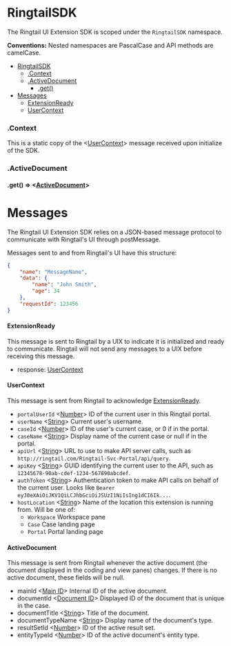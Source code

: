# RingtailSDK
The Ringtail UI Extension SDK is scoped under the `RingtailSDK` namespace.

**Conventions:** Nested namespaces are PascalCase and API methods are camelCase.

- [RingtailSDK](#RingtailSDK)
  - [.Context](#.Context)
  - [.ActiveDocument](#.activedocument)
    - [.get()](#.activeaocument+.get)
- [Messages](#messages)
  - [ExtensionReady](#extensionready)
  - [UserContext](#usercontext)

### .Context
This is a static copy of the <[UserContext](#UserContext)> message received upon initialize of the SDK.

### .ActiveDocument

#### .get() ⇒ <[ActiveDocument](#activedocument)>


# Messages
The Ringtail UI Extension SDK relies on a JSON-based message protocol to communicate with Ringtail's UI through postMessage.

Messages sent to and from Ringtail's UI have this structure:
```json
{
    "name": "MessageName",
    "data": {
        "name": "John Smith",
        "age": 34
    },
    "requestId": 123456
}
```

#### ExtensionReady
This message is sent to Ringtail by a UIX to indicate it is initialized and ready to communicate. Ringtail will not send any messages to a UIX before receiving this message.
- response: [UserContext](#usercontext)

#### UserContext
This message is sent from Ringtail to acknowledge [ExtensionReady](#extensionready).
- `portalUserId` <[Number]> ID of the current user in this Ringtail portal.
- `userName` <[String]> Current user's username.
- `caseId` <[Number]> ID of the user's current case, or 0 if in the portal.
- `caseName` <[String]> Display name of the current case or null if in the portal.
- `apiUrl` <[String]> URL to use to make API server calls, such as `http://ringtail.com/Ringtail-Svc-Portal/api/query`.
- `apiKey` <[String]> GUID identifying the current user to the API, such as `12345678-90ab-cdef-1234-567890abcdef`.
- `authToken` <[String]> Authentication token to make API calls on behalf of the current user. Looks like `Bearer eyJ0eXAiOiJKV1QiLCJhbGciOiJSUzI1NiIsIng1dCI6Ik...`.
- `hostLocation` <[String]> Name of the location this extension is running from. Will be one of:
  - `Workspace` Workspace pane
  - `Case` Case landing page
  - `Portal` Portal landing page

#### ActiveDocument
This message is sent from Ringtail whenever the active document (the document displayed in the coding and view panes) changes. If there is no active document, these fields will be null.
- mainId <[Main ID]> Internal ID of the active document.
- documentId <[Document ID]> Displayed ID of the document that is unique in the case.
- documentTitle <[String]> Title of the document.
- documentTypeName <[String]> Display name of the document's type.
- resultSetId <[Number]> ID of the active result set.
- entityTypeId <[Number]> ID of the active document's entity type.



[null]: https://developer.mozilla.org/en-US/docs/Web/JavaScript/Reference/Global_Objects/null "null"
[Array]: https://developer.mozilla.org/en-US/docs/Web/JavaScript/Reference/Global_Objects/Array "Array"
[boolean]: https://developer.mozilla.org/en-US/docs/Web/JavaScript/Data_structures#Boolean_type "Boolean"
[function]: https://developer.mozilla.org/en-US/docs/Web/JavaScript/Reference/Global_Objects/Function "Function"
[number]: https://developer.mozilla.org/en-US/docs/Web/JavaScript/Data_structures#Number_type "Number"
[Object]: https://developer.mozilla.org/en-US/docs/Web/JavaScript/Reference/Global_Objects/Object "Object"
[Promise]: https://developer.mozilla.org/en-US/docs/Web/JavaScript/Reference/Global_Objects/Promise "Promise"
[string]: https://developer.mozilla.org/en-US/docs/Web/JavaScript/Data_structures#String_type "String"
[Error]: https://nodejs.org/api/errors.html#errors_class_error "Error"
[Map]: https://developer.mozilla.org/en-US/docs/Web/JavaScript/Reference/Global_Objects/Map "Map"
[Serializable]: https://developer.mozilla.org/en-US/docs/Web/JavaScript/Reference/Global_Objects/JSON/stringify#Description "Serializable"
[Document ID]: Glossary.md#document-id "Document ID"
[Main ID]: Glossary.md#main-id "Main ID"